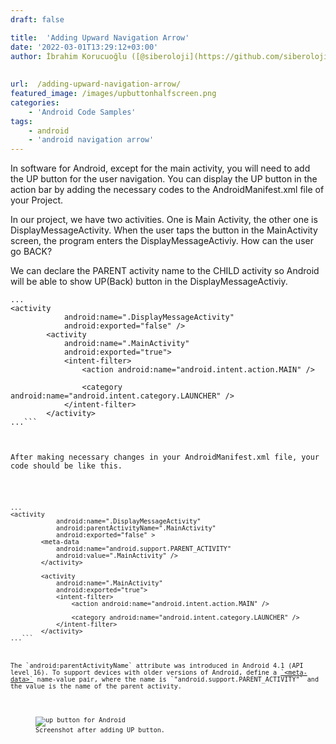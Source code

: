 ```yaml
---
draft: false

title:  'Adding Upward Navigation Arrow'
date: '2022-03-01T13:29:12+03:00'
author: İbrahim Korucuoğlu ([@siberoloji](https://github.com/siberoloji))
 
 
url:  /adding-upward-navigation-arrow/
featured_image: /images/upbuttonhalfscreen.png
categories:
    - 'Android Code Samples'
tags:
    - android
    - 'android navigation arrow'
---
```



In software for Android, except for the main activity, you will need to add the UP button for the user navigation. You can display the UP button in the action bar by adding the necessary codes to the AndroidManifest.xml file of your Project.



In our project, we have two activities. One is Main Activity, the other one is DisplayMessageActivity. When the user taps the button in the MainActivity screen, the program enters the DisplayMessageActiviy. How can the user go BACK?



We can declare the PARENT activity name to the CHILD activity so Android will be able to show UP(Back) button in the DisplayMessageActiviy.


<!-- wp:code -->
<pre title="Before adding UP button" class="wp-block-code"><code lang="kotlin" class="language-kotlin">...
&lt;activity
            android:name=".DisplayMessageActivity"
            android:exported="false" /&gt;
        &lt;activity
            android:name=".MainActivity"
            android:exported="true"&gt;
            &lt;intent-filter&gt;
                &lt;action android:name="android.intent.action.MAIN" /&gt;

                &lt;category android:name="android.intent.category.LAUNCHER" /&gt;
            &lt;/intent-filter&gt;
        &lt;/activity&gt;
...```



After making necessary changes in your AndroidManifest.xml file, your code should be like this.


<!-- wp:code -->
<pre title="After declaring parent activity" class="wp-block-code"><code lang="kotlin" class="language-kotlin">...
&lt;activity
            android:name=".DisplayMessageActivity"
            android:parentActivityName=".MainActivity"
            android:exported="false" &gt;
        &lt;meta-data
            android:name="android.support.PARENT_ACTIVITY"
            android:value=".MainActivity" /&gt;
        &lt;/activity&gt;

        &lt;activity
            android:name=".MainActivity"
            android:exported="true"&gt;
            &lt;intent-filter&gt;
                &lt;action android:name="android.intent.action.MAIN" /&gt;

                &lt;category android:name="android.intent.category.LAUNCHER" /&gt;
            &lt;/intent-filter&gt;
        &lt;/activity&gt;
...```



The `android:parentActivityName` attribute was introduced in Android 4.1 (API level 16). To support devices with older versions of Android, define a <a href="https://developer.android.com/guide/topics/manifest/meta-data-element">`&lt;meta-data&gt;`</a> name-value pair, where the name is `"android.support.PARENT_ACTIVITY"` and the value is the name of the parent activity.


<!-- wp:image {"id":198,"sizeSlug":"large","linkDestination":"none"} -->
<figure class="wp-block-image size-large"><img src="https://www.siberoloji.com/wp-content/uploads/2022/03/upbuttonscreenshot-524x1024.png" alt="up button for Android" class="wp-image-198" /><figcaption class="wp-element-caption">Screenshot after adding UP button.</figcaption></figure>
<!-- /wp:image -->